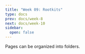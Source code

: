 ```yaml
---
title: "Week 09: Rootkits"
type: docs
prev: docs/week-8
next: docs/week-10
sidebar:
  open: false
---
```


Pages can be organized into folders.

